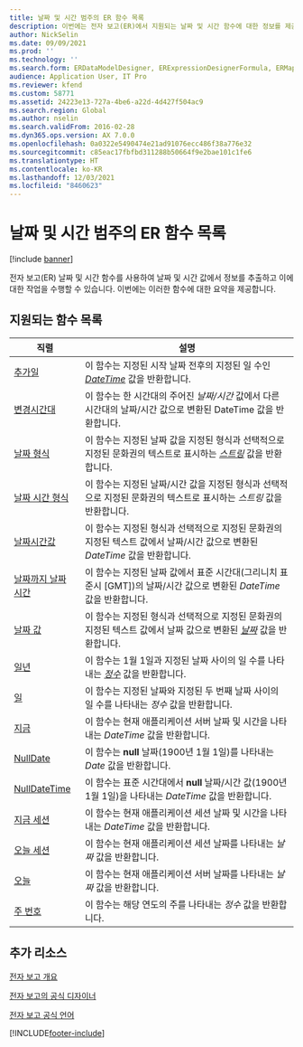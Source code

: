 ```yaml
---
title: 날짜 및 시간 범주의 ER 함수 목록
description: 이번에는 전자 보고(ER)에서 지원되는 날짜 및 시간 함수에 대한 정보를 제공합니다.
author: NickSelin
ms.date: 09/09/2021
ms.prod: ''
ms.technology: ''
ms.search.form: ERDataModelDesigner, ERExpressionDesignerFormula, ERMappedFormatDesigner, ERModelMappingDesigner
audience: Application User, IT Pro
ms.reviewer: kfend
ms.custom: 58771
ms.assetid: 24223e13-727a-4be6-a22d-4d427f504ac9
ms.search.region: Global
ms.author: nselin
ms.search.validFrom: 2016-02-28
ms.dyn365.ops.version: AX 7.0.0
ms.openlocfilehash: 0a0322e5490474e21ad91076ecc486f38a776e32
ms.sourcegitcommit: c85eac17fbfbd311288b50664f9e2bae101c1fe6
ms.translationtype: HT
ms.contentlocale: ko-KR
ms.lasthandoff: 12/03/2021
ms.locfileid: "8460623"
---
```

# <a name="list-of-er-functions-in-the-date-and-time-category"></a>날짜 및 시간 범주의 ER 함수 목록

[!include [banner](../includes/banner.md)]

전자 보고(ER) 날짜 및 시간 함수를 사용하여 날짜 및 시간 값에서 정보를 추출하고 이에 대한 작업을 수행할 수 있습니다. 이번에는 이러한 함수에 대한 요약을 제공합니다.

## <a name="list-of-supported-functions"></a>지원되는 함수 목록

| 직렬 | 설명 |
|----------|-------------|
| [추가일](er-functions-datetime-adddays.md) | 이 함수는 지정된 시작 날짜 전후의 지정된 일 수인 *[DateTime](er-formula-supported-data-types-primitive.md#datetime)* 값을 반환합니다. |
| [변경시간대](er-functions-datetime-changetimezone.md) | 이 함수는 한 시간대의 주어진 *날짜/시간* 값에서 다른 시간대의 날짜/시간 값으로 변환된 DateTime 값을 반환합니다. |
| [날짜 형식](er-functions-datetime-dateformat.md) | 이 함수는 지정된 날짜 값을 지정된 형식과 선택적으로 지정된 문화권의 텍스트로 표시하는 *[스트링](er-formula-supported-data-types-primitive.md#string)* 값을 반환합니다. |
| [날짜 시간 형식](er-functions-datetime-datetimeformat.md) | 이 함수는 지정된 날짜/시간 값을 지정된 형식과 선택적으로 지정된 문화권의 텍스트로 표시하는 *스트링* 값을 반환합니다. |
| [날짜시간값](er-functions-datetime-datetimevalue.md) | 이 함수는 지정된 형식과 선택적으로 지정된 문화권의 지정된 텍스트 값에서 날짜/시간 값으로 변환된 *DateTime* 값을 반환합니다. |
| [날짜까지 날짜 시간](er-functions-datetime-datetodatetime.md) | 이 함수는 지정된 날짜 값에서 표준 시간대(그리니치 표준시 \[GMT\])의 날짜/시간 값으로 변환된 *DateTime* 값을 반환합니다. |
| [날짜 값](er-functions-datetime-datevalue.md) | 이 함수는 지정된 형식과 선택적으로 지정된 문화권의 지정된 텍스트 값에서 날짜 값으로 변환된 *[날짜](er-formula-supported-data-types-primitive.md#date)* 값을 반환합니다. |
| [일년](er-functions-datetime-dayofyear.md) | 이 함수는 1월 1일과 지정된 날짜 사이의 일 수를 나타내는 *[정수](er-formula-supported-data-types-primitive.md#integer)* 값을 반환합니다. |
| [일](er-functions-datetime-days.md) | 이 함수는 지정된 날짜와 지정된 두 번째 날짜 사이의 일 수를 나타내는 *정수* 값을 반환합니다. |
| [지금](er-functions-datetime-now.md) | 이 함수는 현재 애플리케이션 서버 날짜 및 시간을 나타내는 *DateTime* 값을 반환합니다. |
| [NullDate](er-functions-datetime-nulldate.md) | 이 함수는 **null** 날짜(1900년 1월 1일)를 나타내는 *Date* 값을 반환합니다. |
| [NullDateTime](er-functions-datetime-nulldatetime.md) | 이 함수는 표준 시간대에서 **null** 날짜/시간 값(1900년 1월 1일)을 나타내는 *DateTime* 값을 반환합니다. |
| [지금 세션](er-functions-datetime-sessionnow.md) | 이 함수는 현재 애플리케이션 세션 날짜 및 시간을 나타내는 *DateTime* 값을 반환합니다. |
| [오늘 세션](er-functions-datetime-sessiontoday.md) | 이 함수는 현재 애플리케이션 세션 날짜를 나타내는 *날짜* 값을 반환합니다. |
| [오늘](er-functions-datetime-today.md) | 이 함수는 현재 애플리케이션 서버 날짜를 나타내는 *날짜* 값을 반환합니다. |
| [주 번호](er-functions-datetime-weeknum.md) | 이 함수는 해당 연도의 주를 나타내는 *정수* 값을 반환합니다. |

## <a name="additional-resources"></a>추가 리소스

[전자 보고 개요](general-electronic-reporting.md)

[전자 보고의 공식 디자이너](general-electronic-reporting-formula-designer.md)

[전자 보고 공식 언어](er-formula-language.md)


[!INCLUDE[footer-include](../../../includes/footer-banner.md)]
